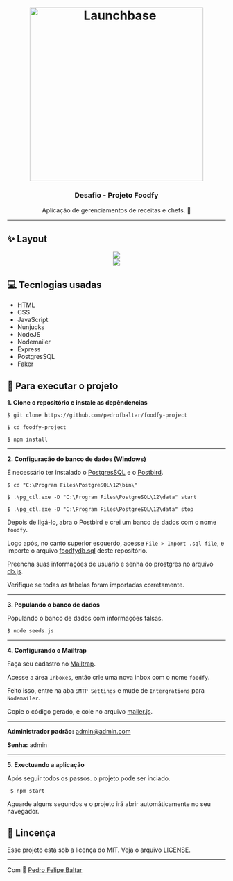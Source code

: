 <h1 align="center">
  <img alt="Launchbase" src="https://storage.googleapis.com/golden-wind/bootcamp-launchbase/logo.png" width="400px" />
</h1>

<h3 align="center">
  Desafio - Projeto Foodfy
</h3>

<p align="center">
  Aplicação de gerenciamentos de receitas e chefs. 🍔
</p>

<hr>

## ✨ Layout

<div align="center">
  <img src="https://camo.githubusercontent.com/149256ed02c9054607878cd5f68d083ee99ae27d/68747470733a2f2f726f636b6574736561742d63646e2e73332d73612d656173742d312e616d617a6f6e6177732e636f6d2f6d6f636b75702e706e67">
</div>
<div align="center">
  <img src="https://camo.githubusercontent.com/19b7dae0fdba337226622d5170d6589c9c9ee6f2/68747470733a2f2f726f636b6574736561742d63646e2e73332d73612d656173742d312e616d617a6f6e6177732e636f6d2f6d6f636b75702d646574616c68652d726563656974612e706e67">
</div>

## 💻 Tecnlogias usadas

- HTML
- CSS
- JavaScript
- Nunjucks
- NodeJS
- Nodemailer
- Express
- PostgresSQL
- Faker

## 🚀 Para executar o projeto

**1. Clone o repositório e instale as depêndencias**

```
$ git clone https://github.com/pedrofbaltar/foodfy-project

$ cd foodfy-project

$ npm install
```

---

**2. Configuração do banco de dados (Windows)**

É necessário ter instalado o [PostgresSQL](https://www.postgresql.org/download/) e o [Postbird](https://www.electronjs.org/apps/postbird).

```
$ cd "C:\Program Files\PostgreSQL\12\bin\"

$ .\pg_ctl.exe -D "C:\Program Files\PostgreSQL\12\data" start

$ .\pg_ctl.exe -D "C:\Program Files\PostgreSQL\12\data" stop
```

Depois de ligá-lo, abra o Postbird e crei um banco de dados com o nome `foodfy`.

Logo após, no canto superior esquerdo, acesse `File > Import .sql file`, e importe o arquivo [foodfydb.sql](https://github.com/pedrofbaltar/foodfy-project/blob/main/foodfydb.sql) deste repositório.

Preencha suas informações de usuário e senha do prostgres no arquivo [db.js](https://github.com/pedrofbaltar/foodfy-project/blob/main/src/config/db.js).

Verifique se todas as tabelas foram importadas corretamente.

---

**3. Populando o banco de dados**

Populando o banco de dados com informações falsas.

```
$ node seeds.js
```

---

**4. Configurando o Mailtrap**

Faça seu cadastro no [Mailtrap](https://mailtrap.io/).

Acesse a área `Inboxes`, então crie uma nova inbox com o nome `foodfy`.

Feito isso, entre na aba `SMTP Settings` e mude de `Intergrations` para `Nodemailer`.

Copie o código gerado, e cole no arquivo [mailer.js](https://github.com/pedrofbaltar/foodfy-project/blob/main/src/lib/mailer.js).

---

**Administrador padrão:** admin@admin.com

**Senha:** admin

---

**5. Exectuando a aplicação**

Após seguir todos os passos. o projeto pode ser inciado.

```
 $ npm start
```

Aguarde alguns segundos e o projeto irá abrir automáticamente no seu navegador.

## 📜 Lincença

Esse projeto está sob a licença do MIT. Veja o arquivo [LICENSE](https://github.com/pedrofbaltar/foodfy-project/blob/main/LICENSE).

<hr>

Com 💜 [Pedro Felipe Baltar](https://github.com/pedrofbaltar)
